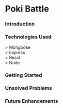 <h1>Poki Battle</h1>

<h3>Introduction</h3>


<h3>Technologies Used</h3>
> Mongoose<br>
> Express<br>
> React<br>
> Node
<h3>Getting Started</h3>



<h3>Unsolved Problems</h3>



<h3>Future Enhancements</h3>